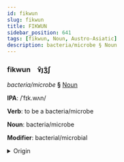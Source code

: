 ```yaml
---
id: fikwun
slug: fikwun
title: FIKWUN
sidebar_position: 641
tags: [fikwun, Noun, Austro-Asiatic]
description: bacteria/microbe § Noun
---
```


### fikwun&emsp;<span kind="abugida">ɤ̑ȷʒ̃ʃ</span>

*bacteria/microbe* **§** [Noun](../../tags/Noun)

**IPA**: /ˈfɪk.wʌn/

**Verb**: to be a bacteria/microbe

**Noun**: bacteria/microbe

**Modifier**: bacterial/microbial

<details>
    <summary>Origin</summary>
    Vietnamese vi khuẩn [vɪj˧˧ kʰwəŋ˨˩˦] <br/>
    <em>Austro-Asiatic Language Family</em>
</details>